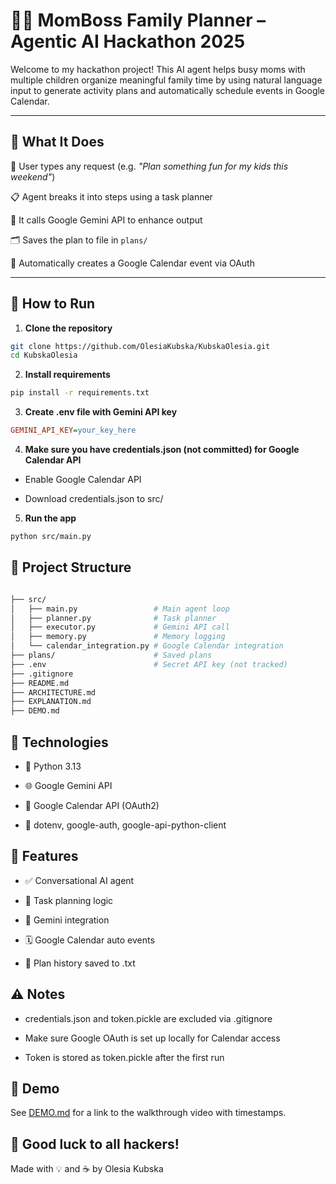 # 👩‍💻 MomBoss Family Planner – Agentic AI Hackathon 2025

Welcome to my hackathon project! This AI agent helps busy moms with multiple children organize meaningful family time by using natural language input to generate activity plans and automatically schedule events in Google Calendar.

---

## 🧠 What It Does

👤 User types any request (e.g. _"Plan something fun for my kids this weekend"_)

📋 Agent breaks it into steps using a task planner

🔑 It calls Google Gemini API to enhance output

🗂 Saves the plan to file in `plans/`

📅 Automatically creates a Google Calendar event via OAuth

---

## 🚀 How to Run

1. **Clone the repository**  
```bash
git clone https://github.com/OlesiaKubska/KubskaOlesia.git
cd KubskaOlesia
```

2. **Install requirements**

```bash
pip install -r requirements.txt
```

3. **Create .env file with Gemini API key**

```ini
GEMINI_API_KEY=your_key_here
```

4. **Make sure you have credentials.json (not committed) for Google Calendar API**

- Enable Google Calendar API

- Download credentials.json to src/

5. **Run the app**

```bash
python src/main.py
```

## 📁 Project Structure

```bash

├── src/
│   ├── main.py                 # Main agent loop
│   ├── planner.py              # Task planner
│   ├── executor.py             # Gemini API call
│   ├── memory.py               # Memory logging
│   └── calendar_integration.py # Google Calendar integration
├── plans/                      # Saved plans
├── .env                        # Secret API key (not tracked)
├── .gitignore
├── README.md
├── ARCHITECTURE.md
├── EXPLANATION.md
├── DEMO.md
```

## 🔧 Technologies

- 🐍 Python 3.13

- 🌐 Google Gemini API

- 📅 Google Calendar API (OAuth2)

- 💾 dotenv, google-auth, google-api-python-client

## 📌 Features
- ✅ Conversational AI agent

- 🧠 Task planning logic

- 🧩 Gemini integration

- 🗓 Google Calendar auto events

- 📝 Plan history saved to .txt

## ⚠️ Notes
- credentials.json and token.pickle are excluded via .gitignore

- Make sure Google OAuth is set up locally for Calendar access

- Token is stored as token.pickle after the first run

## 🎥 Demo
See [DEMO.md](DEMO.md) for a link to the walkthrough video with timestamps.

## 🏁 Good luck to all hackers!
Made with 💡 and ☕ by Olesia Kubska
